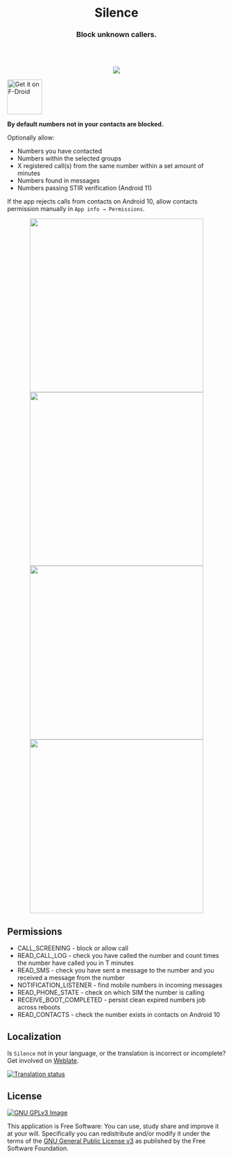 
<h1 align="center">Silence</h1>  
</p><h3 align="center">Block unknown callers.</h3>  
<br/><br/>

<p align="center">
<img 
    src="https://github.com/Ilithy/Silence/blob/f909d7e7dfb9fd9fe2e5fd1af922d4d6712f7fe9/data/Global%20Silence%20Presentation.png">

[<img 
    src="https://fdroid.gitlab.io/artwork/badge/get-it-on.png"
    alt="Get it on F-Droid"
    height="80">](https://f-droid.org/packages/me.lucky.silence/)

<b>By default numbers not in your contacts are blocked.</b>

Optionally allow:
* Numbers you have contacted
* Numbers within the selected groups
* X registered call(s) from the same number within a set amount of minutes
* Numbers found in messages
* Numbers passing STIR verification (Android 11)

If the app rejects calls from contacts on Android 10, allow contacts permission manually in 
`App info → Permissions`.


<p align="center"><img 
    src="https://github.com/Ilithy/Silence/blob/9a01ef0ada627315ede003e3bad6c5495982fbe8/data/Contacted_Screenshot.png" height="400"> <img 
    src="https://github.com/Ilithy/Silence/blob/9a01ef0ada627315ede003e3bad6c5495982fbe8/data/Groups_Screenshot.png" height="400"> <img 
    src="https://github.com/Ilithy/Silence/blob/9a01ef0ada627315ede003e3bad6c5495982fbe8/data/Repeated_Screenshot.png" height="400"> <img 
    src="https://github.com/Ilithy/Silence/blob/9a01ef0ada627315ede003e3bad6c5495982fbe8/data/Messages_Screenshot.png" height="400">

## Permissions

* CALL_SCREENING - block or allow call
* READ_CALL_LOG - check you have called the number and count times the number have called you in T minutes
* READ_SMS - check you have sent a message to the number and you received a message from the number
* NOTIFICATION_LISTENER - find mobile numbers in incoming messages
* READ_PHONE_STATE - check on which SIM the number is calling
* RECEIVE_BOOT_COMPLETED - persist clean expired numbers job across reboots
* READ_CONTACTS - check the number exists in contacts on Android 10

## Localization

Is `Silence` not in your language, or the translation is incorrect or incomplete? Get involved on 
[Weblate](https://hosted.weblate.org/engage/me-lucky-silence/).

[![Translation status](https://hosted.weblate.org/widgets/me-lucky-silence/-/app/horizontal-auto.svg)](https://hosted.weblate.org/engage/me-lucky-silence/)

## License
[![GNU GPLv3 Image](https://www.gnu.org/graphics/gplv3-127x51.png)](https://www.gnu.org/licenses/gpl-3.0.en.html)  

This application is Free Software: You can use, study share and improve it at your will. 
Specifically you can redistribute and/or modify it under the terms of the
[GNU General Public License v3](https://www.gnu.org/licenses/gpl.html) as published by the Free 
Software Foundation.

